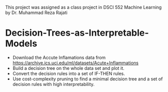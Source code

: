 This project was assigned as a class project in DSCI 552 Machine Learning by Dr. Muhammad Reza Rajati
# Decision-Trees-as-Interpretable-Models
- Download the Accute Inflamations data from https://archive.ics.uci.edu/ml/datasets/Acute+Inflammations
- Build a decision tree on the whole data set and plot it.
- Convert the decision rules into a set of IF-THEN rules.
- Use cost-complexity pruning to find a minimal decision tree and a set of decision rules with high interpretability.
